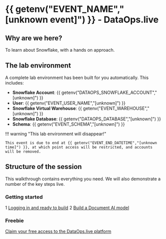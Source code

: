 # {{ getenv("EVENT_NAME","[unknown event]") }} - DataOps.live

## Why are we here?

To learn about Snowflake, with a hands on approach.

## The lab environment

A complete lab environment has been built for you automatically. This includes:

- **Snowflake Account**: {{ getenv("DATAOPS_SNOWFLAKE_ACCOUNT","[unknown]") }}
- **User**: {{ getenv("EVENT_USER_NAME","[unknown]") }}
- **Snowflake Virtual Warehouse**: {{ getenv("EVENT_WAREHOUSE","[unknown]") }}
- **Snowflake Database**: {{ getenv("DATAOPS_DATABASE","[unknown]") }}
- **Schema**: {{ getenv("EVENT_SCHEMA","[unknown]") }}

!!! warning "This lab environment will disappear!"

    This event is due to end at {{ getenv("EVENT_END_DATETIME","[unknown time]") }}, at which point access will be restricted, and accounts will be removed.

## Structure of the session

This walkthrough contains everything you need. We will also demonstrate a number of the key steps live.

### Getting started

1 [Logging in and ready to build](step1.md)
2 [Build a Document AI model](step2.md)


### Freebie

[Claim your free access to the DataOps.live platform](cta.md)

